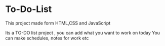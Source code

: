 # To-Do-List
This project made form HTML,CSS and JavaScript

Its a TO-DO list project , you can add what you want to work on today
You can make schedules, notes for work etc
